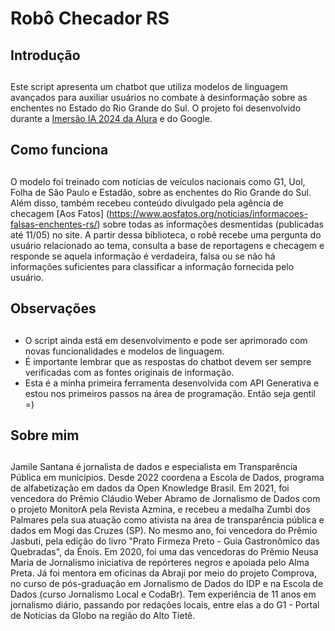 # Robô Checador RS


## Introdução<h2>
Este script apresenta um chatbot que utiliza modelos de linguagem avançados para auxiliar usuários no combate à desinformação sobre as enchentes no Estado do Rio Grande do Sul. O projeto foi desenvolvido durante a [Imersão IA 2024 da Alura](https://www.alura.com.br/imersao-ia-google-gemini) e do Google. 
## Como funciona <h2>

O modelo foi treinado com notícias de veículos nacionais como G1, Uol, Folha de São Paulo e Estadão, sobre as enchentes do Rio Grande do Sul. Além disso, também recebeu conteúdo divulgado pela agência de checagem [Aos Fatos] (https://www.aosfatos.org/noticias/informacoes-falsas-enchentes-rs/) sobre todas as informações desmentidas (publicadas até 11/05) no site. A partir dessa biblioteca, o robê recebe uma pergunta do usuário relacionado ao tema, consulta a base de reportagens e checagem e responde se aquela informação é verdadeira, falsa ou se não há informações suficientes para classificar a informação fornecida pelo usuário. 

## Observações <h2>

* O script ainda está em desenvolvimento e pode ser aprimorado com novas funcionalidades e modelos de linguagem.
* É importante lembrar que as respostas do chatbot devem ser sempre verificadas com as fontes originais de informação.
* Esta é a minha primeira ferramenta desenvolvida com API Generativa e estou nos primeiros passos na área de programação. Então seja gentil =)

## Sobre mim <h2> 

Jamile Santana é jornalista de dados e especialista em Transparência Pública em municípios. Desde 2022 coordena a Escola de Dados, programa de alfabetização em dados da Open Knowledge Brasil. 
Em 2021, foi vencedora do Prêmio Cláudio Weber Abramo de Jornalismo de Dados com o projeto MonitorA pela Revista Azmina, e recebeu a medalha Zumbi dos Palmares pela sua atuação como ativista na área de transparência pública e dados em Mogi das Cruzes (SP). No mesmo ano, foi vencedora do Prêmio Jasbuti, pela edição do livro "Prato Firmeza Preto - Guia Gastronômico das Quebradas", da Énois. Em 2020, foi uma das vencedoras do Prêmio Neusa Maria de Jornalismo  iniciativa de repórteres negros e apoiada pelo Alma Preta.
Já foi mentora em oficinas da Abraji por meio do projeto Comprova, no curso de pós-graduação em Jornalismo de Dados do IDP e na Escola de Dados (curso Jornalismo Local e CodaBr). 
Tem experiência de 11 anos em jornalismo diário, passando por redações locais, entre elas a do G1 - Portal de Notícias da Globo na região do Alto Tietê.
